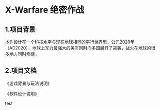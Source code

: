 # X-Warfare 绝密作战
## 1.项目背景
本作设计在一个科技水平与现在地球相同的平行世界里，公元2020年（AD2020），地球上军力最强大的美军同时向多国展开了突袭，战火在地球的很多地方同时燃烧。

## 2.项目文档
《游戏背景与玩法说明》

《软件设计说明》

test
